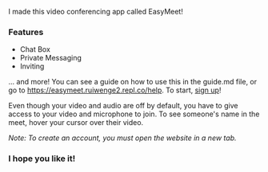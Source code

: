 I made this video conferencing app called EasyMeet! 
### Features
- Chat Box
- Private Messaging
- Inviting

... and more!
You can see a guide on how to use this in the guide.md file, or go to https://easymeet.ruiwenge2.repl.co/help. To start, [sign up](https://easymeet.ruiwenge2.repl.co/signup)!

Even though your video and audio are off by default, you have to give access to your video and microphone to join. To see someone's name in the meet, hover your cursor over their video.

*Note: To create an account, you must open the website in a new tab.*

### I hope you like it!